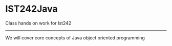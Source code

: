 # IST242Java
Class hands on work for Ist242

--------------
We will cover core concepts of Java object oriented programming
